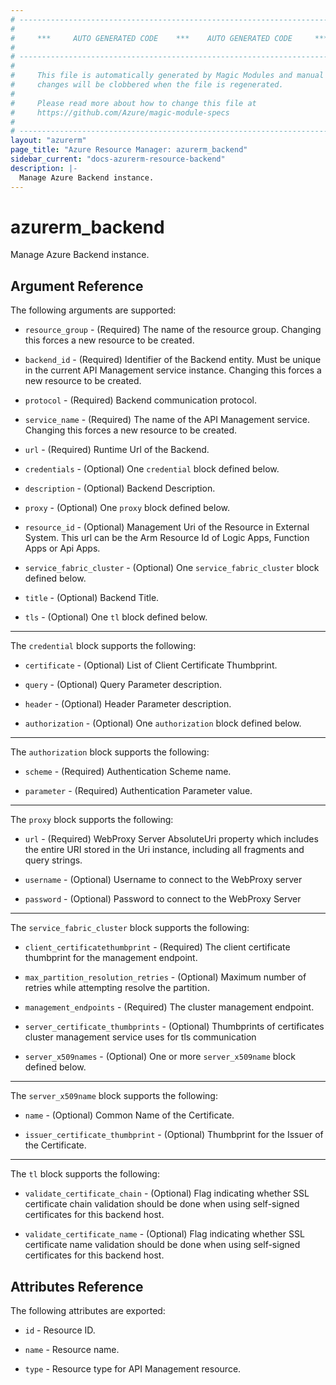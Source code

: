 ```yaml
---
# ----------------------------------------------------------------------------
#
#     ***     AUTO GENERATED CODE    ***    AUTO GENERATED CODE     ***
#
# ----------------------------------------------------------------------------
#
#     This file is automatically generated by Magic Modules and manual
#     changes will be clobbered when the file is regenerated.
#
#     Please read more about how to change this file at
#     https://github.com/Azure/magic-module-specs
#
# ----------------------------------------------------------------------------
layout: "azurerm"
page_title: "Azure Resource Manager: azurerm_backend"
sidebar_current: "docs-azurerm-resource-backend"
description: |-
  Manage Azure Backend instance.
---
```


# azurerm_backend

Manage Azure Backend instance.


## Argument Reference

The following arguments are supported:

* `resource_group` - (Required) The name of the resource group. Changing this forces a new resource to be created.

* `backend_id` - (Required) Identifier of the Backend entity. Must be unique in the current API Management service instance. Changing this forces a new resource to be created.

* `protocol` - (Required) Backend communication protocol.

* `service_name` - (Required) The name of the API Management service. Changing this forces a new resource to be created.

* `url` - (Required) Runtime Url of the Backend.

* `credentials` - (Optional) One `credential` block defined below.

* `description` - (Optional) Backend Description.

* `proxy` - (Optional) One `proxy` block defined below.

* `resource_id` - (Optional) Management Uri of the Resource in External System. This url can be the Arm Resource Id of Logic Apps, Function Apps or Api Apps.

* `service_fabric_cluster` - (Optional) One `service_fabric_cluster` block defined below.

* `title` - (Optional) Backend Title.

* `tls` - (Optional) One `tl` block defined below.

---

The `credential` block supports the following:

* `certificate` - (Optional) List of Client Certificate Thumbprint.

* `query` - (Optional) Query Parameter description.

* `header` - (Optional) Header Parameter description.

* `authorization` - (Optional) One `authorization` block defined below.


---

The `authorization` block supports the following:

* `scheme` - (Required) Authentication Scheme name.

* `parameter` - (Required) Authentication Parameter value.

---

The `proxy` block supports the following:

* `url` - (Required) WebProxy Server AbsoluteUri property which includes the entire URI stored in the Uri instance, including all fragments and query strings.

* `username` - (Optional) Username to connect to the WebProxy server

* `password` - (Optional) Password to connect to the WebProxy Server

---

The `service_fabric_cluster` block supports the following:

* `client_certificatethumbprint` - (Required) The client certificate thumbprint for the management endpoint.

* `max_partition_resolution_retries` - (Optional) Maximum number of retries while attempting resolve the partition.

* `management_endpoints` - (Required) The cluster management endpoint.

* `server_certificate_thumbprints` - (Optional) Thumbprints of certificates cluster management service uses for tls communication

* `server_x509names` - (Optional) One or more `server_x509name` block defined below.


---

The `server_x509name` block supports the following:

* `name` - (Optional) Common Name of the Certificate.

* `issuer_certificate_thumbprint` - (Optional) Thumbprint for the Issuer of the Certificate.

---

The `tl` block supports the following:

* `validate_certificate_chain` - (Optional) Flag indicating whether SSL certificate chain validation should be done when using self-signed certificates for this backend host.

* `validate_certificate_name` - (Optional) Flag indicating whether SSL certificate name validation should be done when using self-signed certificates for this backend host.

## Attributes Reference

The following attributes are exported:

* `id` - Resource ID.

* `name` - Resource name.

* `type` - Resource type for API Management resource.
